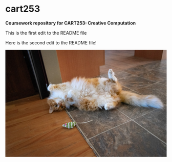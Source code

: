 # cart253

**Coursework repository for CART253: Creative Computation**

This is the first edit to the README file

Here is the second edit to the README file!

![picture of my cat, stretched out on the floor](cheezwhiz1.jpg)